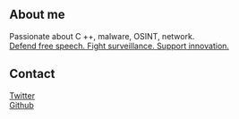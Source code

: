 
## About me

Passionate about C ++, malware, OSINT, network.  
[Defend free speech. Fight surveillance. Support innovation.](https://act.eff.org/)  

## Contact

[Twitter](https://twitter.com/Rafios06)  
[Github](https://github.com/Neosama)  
